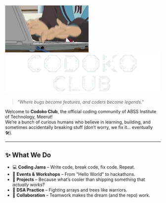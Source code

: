 <p>
  <img src="assets/coding_anime.gif" width="270" style="vertical-align: middle; margin-right: 10px;" />
  <strong style="font-size: 2em;">
    <img src="assets/logocodokoclub.png" width="500" />
  </strong>
</p>

> *"Where bugs become features, and coders become legends."*  

Welcome to **Codoko Club**, the official coding community of ABSS Institute of Technology, Meerut!  
We’re a bunch of curious humans who believe in learning, building, and sometimes accidentally breaking stuff (don’t worry, we fix it… eventually 🛠️).  

---

## ✨ What We Do
- 💻 **Coding Jams** – Write code, break code, fix code. Repeat.  
- 🎯 **Events & Workshops** – From "Hello World" to hackathons.  
- 🚀 **Projects** – Because what’s cooler than shipping something that *actually works*?  
- 🧠 **DSA Practice** – Fighting arrays and trees like warriors.  
- 🤝 **Collaboration** – Teamwork makes the dream (and the repo) work.  
